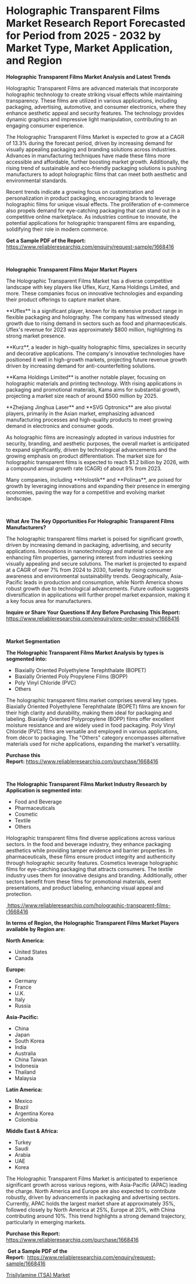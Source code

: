 <p><h1>Holographic Transparent Films Market Research Report Forecasted for Period from 2025 -  2032 by Market Type, Market Application, and Region</h1></p><p><strong>Holographic Transparent Films Market Analysis and Latest Trends</strong></p>
<p><p>Holographic Transparent Films are advanced materials that incorporate holographic technology to create striking visual effects while maintaining transparency. These films are utilized in various applications, including packaging, advertising, automotive, and consumer electronics, where they enhance aesthetic appeal and security features. The technology provides dynamic graphics and impressive light manipulation, contributing to an engaging consumer experience.</p><p>The Holographic Transparent Films Market is expected to grow at a CAGR of 13.3% during the forecast period, driven by increasing demand for visually appealing packaging and branding solutions across industries. Advances in manufacturing techniques have made these films more accessible and affordable, further boosting market growth. Additionally, the rising trend of sustainable and eco-friendly packaging solutions is pushing manufacturers to adopt holographic films that can meet both aesthetic and environmental standards.</p><p>Recent trends indicate a growing focus on customization and personalization in product packaging, encouraging brands to leverage holographic films for unique visual effects. The proliferation of e-commerce also propels demand for eye-catching packaging that can stand out in a competitive online marketplace. As industries continue to innovate, the potential applications for holographic transparent films are expanding, solidifying their role in modern commerce.</p></p>
<p><strong>Get a Sample PDF of the Report:&nbsp;</strong> <a href="https://www.reliableresearchiq.com/enquiry/request-sample/1668416?utm_campaign=103&utm_medium=2&utm_source=Github&utm_content=ia&utm_term=05022025&utm_id=holographic-transparent-films">https://www.reliableresearchiq.com/enquiry/request-sample/1668416</a></p>
<p>&nbsp;</p>
<p><strong>Holographic Transparent Films Major Market Players</strong></p>
<p><p>The Holographic Transparent Films Market has a diverse competitive landscape with key players like Uflex, Kurz, Kama Holdings Limited, and more. These companies focus on innovative technologies and expanding their product offerings to capture market share.</p><p>**Uflex** is a significant player, known for its extensive product range in flexible packaging and holography. The company has witnessed steady growth due to rising demand in sectors such as food and pharmaceuticals. Uflex's revenue for 2023 was approximately $800 million, highlighting its strong market presence.</p><p>**Kurz**, a leader in high-quality holographic films, specializes in security and decorative applications. The company's innovative technologies have positioned it well in high-growth markets, projecting future revenue growth driven by increasing demand for anti-counterfeiting solutions.</p><p>**Kama Holdings Limited** is another notable player, focusing on holographic materials and printing technology. With rising applications in packaging and promotional materials, Kama aims for substantial growth, projecting a market size reach of around $500 million by 2025.</p><p>**Zhejiang Jinghua Laser** and **SVG Optronics** are also pivotal players, primarily in the Asian market, emphasizing advanced manufacturing processes and high-quality products to meet growing demand in electronics and consumer goods.</p><p>As holographic films are increasingly adopted in various industries for security, branding, and aesthetic purposes, the overall market is anticipated to expand significantly, driven by technological advancements and the growing emphasis on product differentiation. The market size for holographic transparent films is expected to reach $1.2 billion by 2026, with a compound annual growth rate (CAGR) of about 9% from 2023.</p><p>Many companies, including **Holostik** and **Polinas**, are poised for growth by leveraging innovations and expanding their presence in emerging economies, paving the way for a competitive and evolving market landscape.</p></p>
<p>&nbsp;</p>
<p><strong>What Are The Key Opportunities For Holographic Transparent Films Manufacturers?</strong></p>
<p><p>The holographic transparent films market is poised for significant growth, driven by increasing demand in packaging, advertising, and security applications. Innovations in nanotechnology and material science are enhancing film properties, garnering interest from industries seeking visually appealing and secure solutions. The market is projected to expand at a CAGR of over 7% from 2024 to 2030, fueled by rising consumer awareness and environmental sustainability trends. Geographically, Asia-Pacific leads in production and consumption, while North America shows robust growth due to technological advancements. Future outlook suggests diversification in applications will further propel market expansion, making it a key focus area for manufacturers.</p></p>
<p><strong>Inquire or Share Your Questions If Any Before Purchasing This Report:</strong> <a href="https://www.reliableresearchiq.com/enquiry/pre-order-enquiry/1668416?utm_campaign=103&utm_medium=2&utm_source=Github&utm_content=ia&utm_term=05022025&utm_id=holographic-transparent-films">https://www.reliableresearchiq.com/enquiry/pre-order-enquiry/1668416</a></p>
<p>&nbsp;</p>
<p><strong>Market Segmentation</strong></p>
<p><strong>The Holographic Transparent Films Market Analysis by types is segmented into:</strong></p>
<p><ul><li>Biaxially Oriented Polyethylene Terephthalate (BOPET)</li><li>Biaxially Oriented Poly Propylene Films (BOPP)</li><li>Poly Vinyl Chloride (PVC)</li><li>Others</li></ul></p>
<p><p>The holographic transparent films market comprises several key types. Biaxially Oriented Polyethylene Terephthalate (BOPET) films are known for their high clarity and durability, making them ideal for packaging and labeling. Biaxially Oriented Polypropylene (BOPP) films offer excellent moisture resistance and are widely used in food packaging. Poly Vinyl Chloride (PVC) films are versatile and employed in various applications, from décor to packaging. The "Others" category encompasses alternative materials used for niche applications, expanding the market's versatility.</p></p>
<p><strong>Purchase this Report:&nbsp;</strong><a href="https://www.reliableresearchiq.com/purchase/1668416?utm_campaign=103&utm_medium=2&utm_source=Github&utm_content=ia&utm_term=05022025&utm_id=holographic-transparent-films">https://www.reliableresearchiq.com/purchase/1668416</a></p>
<p>&nbsp;</p>
<p><strong>The Holographic Transparent Films Market Industry Research by Application is segmented into:</strong></p>
<p><ul><li>Food and Beverage</li><li>Pharmaceuticals</li><li>Cosmetic</li><li>Textile</li><li>Others</li></ul></p>
<p><p>Holographic transparent films find diverse applications across various sectors. In the food and beverage industry, they enhance packaging aesthetics while providing tamper evidence and barrier properties. In pharmaceuticals, these films ensure product integrity and authenticity through holographic security features. Cosmetics leverage holographic films for eye-catching packaging that attracts consumers. The textile industry uses them for innovative designs and branding. Additionally, other sectors benefit from these films for promotional materials, event presentations, and product labeling, enhancing visual appeal and protection.</p></p>
<p><a href="https://www.reliableresearchiq.com/holographic-transparent-films-r1668416?utm_campaign=103&utm_medium=2&utm_source=Github&utm_content=ia&utm_term=05022025&utm_id=holographic-transparent-films">&nbsp;https://www.reliableresearchiq.com/holographic-transparent-films-r1668416</a></p>
<p><strong>In terms of Region, the Holographic Transparent Films Market Players available by Region are:</strong></p>
<p>
    <p> <strong> North America: </strong>
        <ul>
            <li>United States</li>
            <li>Canada</li>
        </ul>
        </p> 
    <p> <strong> Europe: </strong>
        <ul>
            <li>Germany</li>
            <li>France</li>
            <li>U.K.</li>
            <li>Italy</li>
            <li>Russia</li>
        </ul>
        </p> 
    <p> <strong> Asia-Pacific: </strong>
        <ul>
            <li>China</li>
            <li>Japan</li>
            <li>South Korea</li>
            <li>India</li>
            <li>Australia</li>
            <li>China Taiwan</li>
            <li>Indonesia</li>
            <li>Thailand</li>
            <li>Malaysia</li>
        </ul>
        </p> 
    <p> <strong> Latin America: </strong>
        <ul>
            <li>Mexico</li>
            <li>Brazil</li>
            <li>Argentina Korea</li>
            <li>Colombia</li>
        </ul>
        </p> 
    <p> <strong> Middle East & Africa: </strong>
        <ul>
            <li>Turkey</li>
            <li>Saudi</li>
            <li>Arabia</li>
            <li>UAE</li>
            <li>Korea</li>
        </ul>
    </p>
    </p>
<p><p>The Holographic Transparent Films Market is anticipated to experience significant growth across various regions, with Asia-Pacific (APAC) leading the charge. North America and Europe are also expected to contribute robustly, driven by advancements in packaging and advertising sectors. Currently, APAC holds the largest market share at approximately 35%, followed closely by North America at 25%, Europe at 20%, with China contributing around 10%. This trend highlights a strong demand trajectory, particularly in emerging markets.</p></p>
<p><strong>Purchase this Report: </strong><a href="https://www.reliableresearchiq.com/purchase/1668416?utm_campaign=103&utm_medium=2&utm_source=Github&utm_content=ia&utm_term=05022025&utm_id=holographic-transparent-films">https://www.reliableresearchiq.com/purchase/1668416</a></p>
<p>&nbsp;<strong>Get a Sample PDF of the Report:&nbsp;&nbsp;</strong><a href="https://www.reliableresearchiq.com/enquiry/request-sample/1668416?utm_campaign=103&utm_medium=2&utm_source=Github&utm_content=ia&utm_term=05022025&utm_id=holographic-transparent-films">https://www.reliableresearchiq.com/enquiry/request-sample/1668416</a></p>
<p><strong></strong></p>
<p><p><a href="https://github.com/jandedaboy1/Market-Research-Report-List-1/blob/main/trisilylamine-tsa-market.md?utm_campaign=103&utm_medium=2&utm_source=Github&utm_content=ia&utm_term=05022025&utm_id=holographic-transparent-films">Trisilylamine (TSA) Market</a></p></p>